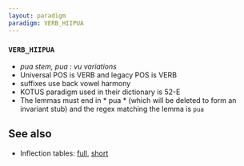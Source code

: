 ```yaml
---
layout: paradigm
paradigm: VERB_HIIPUA
---
```

### ` VERB_HIIPUA `

* _pua stem, pua : vu variations_
* Universal POS is VERB and legacy POS is VERB
* suffixes use back vowel harmony
* KOTUS paradigm used in their dictionary is 52-E
* The lemmas must end in * pua * (which will be deleted to form an invariant stub) and the regex matching the lemma is ` pua `

## See also

* Inflection tables: [full](gen/H/hiipua.html), [short](gen/H/hiipua_wikt.html)

